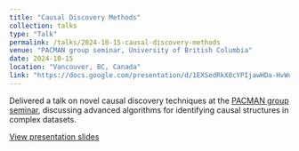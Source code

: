 ```yaml
---
title: "Causal Discovery Methods"
collection: talks
type: "Talk"
permalink: /talks/2024-10-15-causal-discovery-methods
venue: "PACMAN group seminar, University of British Columbia"
date: 2024-10-15
location: "Vancouver, BC, Canada"
link: "https://docs.google.com/presentation/d/1EXSedRkX0cYPIjawHDa-HvWupBRlvXlJuuyb4qvf8RM/edit?usp=sharing"
---
```


Delivered a talk on novel causal discovery techniques at the [PACMAN group seminar](https://sites.google.com/view/pacman-ubc), discussing advanced algorithms for identifying causal structures in complex datasets.

[View presentation slides](https://docs.google.com/presentation/d/1EXSedRkX0cYPIjawHDa-HvWupBRlvXlJuuyb4qvf8RM/edit?usp=sharing)
